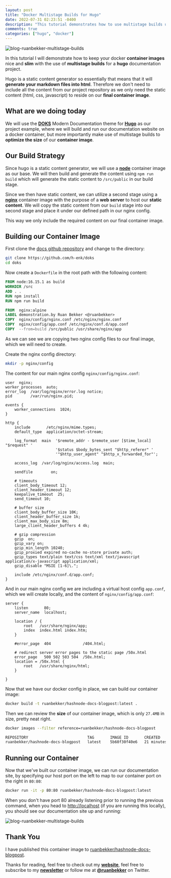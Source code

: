 ```yaml
---
layout: post
title: "Docker Multistage Builds for Hugo"
date: 2022-07-31 02:23:51 -0400
description: "This tutorial demonstrates how to use multistage builds using docker to take advantage of reducing the size of your final container image. This demonstration will use Hugo as an example."
comments: true
categories: ["hugo", "docker"]
---
```


![blog-ruanbekker-multistage-builds](https://user-images.githubusercontent.com/567298/182013196-aff6e76f-2cf3-4ec2-bfcc-3e977915a6aa.png)

In this tutorial I will demonstrate how to keep your docker **container images** nice and **slim** with the use of **multistage builds** for a **hugo** documentation project.

Hugo is a static content generator so essentially that means that it will **generate your markdown files into html**. Therefore we don't need to include all the content from our project repository as we only need the static content (html, css, javascript) to reside on our **final container image**.

## What are we doing today

We will use the **[DOKS](https://github.com/h-enk/doks)** Modern Documentation theme for **[Hugo](https://gohugo.io/)** as our project example, where we will build and run our documentation website on a docker container, but more importantly make use of multistage builds to **optimize the size** of our **container image**.

## Our Build Strategy

Since hugo is a static content generator, we will use a **[node](https://hub.docker.com/_/node)** container image as our base. We will then build and generate the content using `npm run build` which will generate the static content to `/src/public` in our build stage.

Since we then have static content, we can utilize a second stage using a **[nginx](https://hub.docker.com/_/nginx)** container image with the purpose of a **web server** to host our **static content**. We will copy the static content from our `build` stage into our second stage and place it under our defined path in our nginx config.

This way we only include the required content on our final container image.

## Building our Container Image

First clone the [docs github repository](https://github.com/h-enk/doks) and change to the directory:

```bash
git clone https://github.com/h-enk/doks
cd doks
```

Now create a `Dockerfile` in the root path with the following content:

```dockerfile
FROM node:16.15.1 as build
WORKDIR /src
ADD . .
RUN npm install
RUN npm run build

FROM  nginx:alpine
LABEL demonstration.by Ruan Bekker <@ruanbekker>
COPY  nginx/config/nginx.conf /etc/nginx/nginx.conf
COPY  nginx/config/app.conf /etc/nginx/conf.d/app.conf
COPY  --from=build /src/public /usr/share/nginx/app
```

As we can see we are copying two nginx config files to our final image, which we will need to create.

Create the nginx config directory:

```bash
mkdir -p nginx/config
```

The content for our main nginx config `nginx/config/nginx.conf`:

```
user  nginx;
worker_processes  auto;
error_log  /var/log/nginx/error.log notice;
pid        /var/run/nginx.pid;

events {
    worker_connections  1024;
}

http {
    include       /etc/nginx/mime.types;
    default_type  application/octet-stream;

    log_format  main  '$remote_addr - $remote_user [$time_local] "$request" '
                      '$status $body_bytes_sent "$http_referer" '
                      '"$http_user_agent" "$http_x_forwarded_for"';

    access_log  /var/log/nginx/access.log  main;

    sendfile        on;

    # timeouts
    client_body_timeout 12;
    client_header_timeout 12;
    keepalive_timeout  25;
    send_timeout 10;

    # buffer size
    client_body_buffer_size 10K;
    client_header_buffer_size 1k;
    client_max_body_size 8m;
    large_client_header_buffers 4 4k;
    
    # gzip compression
    gzip  on;
    gzip_vary on;
    gzip_min_length 10240;
    gzip_proxied expired no-cache no-store private auth;
    gzip_types text/plain text/css text/xml text/javascript application/x-javascript application/xml;
    gzip_disable "MSIE [1-6]\.";

    include /etc/nginx/conf.d/app.conf;
}
```

And in our main nginx config we are including a virtual host config `app.conf`, which we will create locally, and the content of `nginx/config/app.conf`:

```
server {
    listen       80;
    server_name  localhost;

    location / {
        root   /usr/share/nginx/app;
        index  index.html index.htm;
    }

    #error_page  404              /404.html;

    # redirect server error pages to the static page /50x.html
    error_page   500 502 503 504  /50x.html;
    location = /50x.html {
        root   /usr/share/nginx/html;
    }

}
```

Now that we have our docker config in place, we can build our container image:

```bash
docker build -t ruanbekker/hashnode-docs-blogpost:latest .
```

Then we can review the **size** of our container image, which is only `27.4MB` in size, pretty neat right.

```bash
docker images --filter reference=ruanbekker/hashnode-docs-blogpost

REPOSITORY                          TAG       IMAGE ID       CREATED          SIZE
ruanbekker/hashnode-docs-blogpost   latest    5b60f30f40e6   21 minutes ago   27.4MB
```

## Running our Container 

Now that we've built our container image, we can run our documentation site, by specifying our host port on the left to map to our container port on the right in `80:80`:

```bash
docker run -it -p 80:80 ruanbekker/hashnode-docs-blogpost:latest
```

When you don't have port 80 already listening prior to running the previous command, when you head to [http://localhost](http://localhost) (if you are running this locally), you should see our documentation site up and running:

![blog-ruanbekker-multistage-builds](https://user-images.githubusercontent.com/567298/182013196-aff6e76f-2cf3-4ec2-bfcc-3e977915a6aa.png)

## Thank You

I have published this container image to [ruanbekker/hashnode-docs-blogpost](https://hub.docker.com/r/ruanbekker/hashnode-docs-blogpost).

Thanks for reading, feel free to check out my **[website](https://ruan.dev)**, feel free to subscribe to my **[newsletter](http://digests.ruanbekker.com/?via=hashnode)** or follow me at **[@ruanbekker](https://twitter.com/ruanbekker)** on Twitter.

